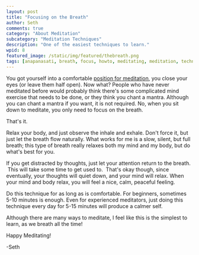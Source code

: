 ```yaml
---
layout: post
title: "Focusing on the Breath"
author: Seth
comments: true
category: "About Meditation"
subcategory: "Meditation Techniques"
description: "One of the easiest techniques to learn."
wpid: 8
featured_image: /static/img/featured/thebreath.png
tags: [anapanasati, breath, focus, howto, meditating, meditation, technique]
---
```


You got yourself into a comfortable [position for meditation](/posts/about-meditation/meditation-postures), you close your eyes (or leave them half open). Now what? People who have never meditated before would probably think there's some complicated mind exercise that needs to be done, or they think you chant a mantra. Although you can chant a mantra if you want, it is not required. No, when you sit down to meditate, you only need to focus on the breath.

That's it.

Relax your body, and just observe the inhale and exhale. Don't force it, but just let the breath flow naturally. What works for me is a slow, silent, but full breath; this type of breath really relaxes both my mind and my body, but do what's best for you.

If you get distracted by thoughts, just let your attention return to the breath.  This will take some time to get used to.  That's okay though, since eventually, your thoughts will quiet down, and your mind will relax. When your mind and body relax, you will feel a nice, calm, peaceful feeling.

Do this technique for as long as is comfortable. For beginners, sometimes 5-10 minutes is enough. Even for experienced meditators, just doing this technique every day for 5-15 minutes will produce a calmer self.

Although there are many ways to meditate, I feel like this is the simplest to learn, as we breath all the time!

Happy Meditating!

-Seth
